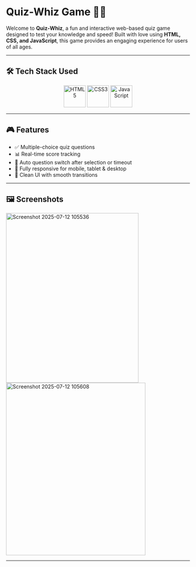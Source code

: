 
# Quiz-Whiz Game 🧠✨

Welcome to **Quiz-Whiz**, a fun and interactive web-based quiz game designed to test your knowledge and speed! Built with love using **HTML, CSS, and JavaScript**, this game provides an engaging experience for users of all ages.

---


## 🛠️ Tech Stack Used

<p align="center">
  <img src="https://img.icons8.com/color/96/html-5--v1.png" alt="HTML5" height="60"/>
  <img src="https://img.icons8.com/color/96/css3.png" alt="CSS3" height="60"/>
  <img src="https://img.icons8.com/color/96/javascript--v1.png" alt="JavaScript" height="60"/>
</p>

---

## 🎮 Features

- ✅ Multiple-choice quiz questions   
- 📊 Real-time score tracking  
- 🔄 Auto question switch after selection or timeout  
- 📱 Fully responsive for mobile, tablet & desktop  
- 🎨 Clean UI with smooth transitions  

---

## 🖼️ Screenshots

<img width="363" height="464" alt="Screenshot 2025-07-12 105536" src="https://github.com/user-attachments/assets/d4cbd07a-a971-47c7-8c54-89cbbf9dfdf9" />

<img width="382" height="472" alt="Screenshot 2025-07-12 105608" src="https://github.com/user-attachments/assets/11aa25f7-5833-4153-973a-111b053c1f77" />

---





